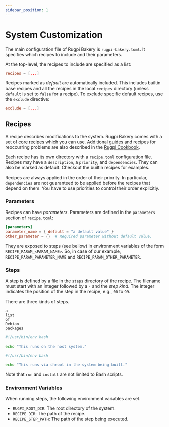 ```yaml
---
sidebar_position: 1
---
```


# System Customization

The main configuration file of Rugpi Bakery is `rugpi-bakery.toml`.
It specifies which recipes to include and their parameters.

At the top-level, the recipes to include are specified as a list:

```toml title="rugpi-bakery.toml"
recipes = [...]
```

Recipes marked as *default* are automatically included.
This includes builtin base recipes and all the recipes in the local `recipes` directory (unless `default` is set to `false` for a recipe).
To exclude specific default recipes, use the `exclude` directive:

```toml
exclude = [...]
```

## Recipes

A recipe describes modifications to the system.
Rugpi Bakery comes with a set of [core recipes](https://github.com/silitics/rugpi/tree/main/repositories/core/recipes) which you can use.
Additional guides and recipes for reoccurring problems are also described in the [Rugpi Cookbook](../cookbook).

Each recipe has its own directory with a `recipe.toml` configuration file.
Recipes may have a `description`, a `priority`, and `dependencies`.
They can also be marked as default.
Checkout the builtin recipes for examples.

Recipes are always applied in the order of their priority.
In particular, `dependencies` are not guaranteed to be applied before the recipes that depend on them. 
You have to use priorities to control their order explicitly.

### Parameters

Recipes can have _parameters_.
Parameters are defined in the `parameters` section of `recipe.toml`:

```toml
[parameters]
parameter_name = { default = "a default value" }
other_parameter = {}  # Required parameter without default value.
```

They are exposed to steps (see bellow) in environment variables of the form `RECIPE_PARAM_<PARAM_NAME>`. So, in case of our example, `RECIPE_PARAM_PARAMETER_NAME` and `RECIPE_PARAM_OTHER_PARAMETER`.

### Steps

A step is defined by a file in the `steps` directory of the recipe.
The filename must start with an integer followed by a `-` and the _step kind_.
The integer indicates the position of the step in the recipe, e.g., `00` to `99`.

There are three kinds of steps.

```plain title="XX-packages"
a
list
of
Debian
packages
```

```bash title="XX-run.*"
#!/usr/bin/env bash

echo "This runs on the host system."
```

```bash title="XXX-install.*"
#!/usr/bin/env bash

echo "This runs via chroot in the system being built."
```

Note that `run` and `install` are not limited to Bash scripts.

### Environment Variables

When running steps, the following environment variables are set.

- `RUGPI_ROOT_DIR`: The root directory of the system.
- `RECIPE_DIR`: The path of the recipe.
- `RECIPE_STEP_PATH`: The path of the step being executed.
